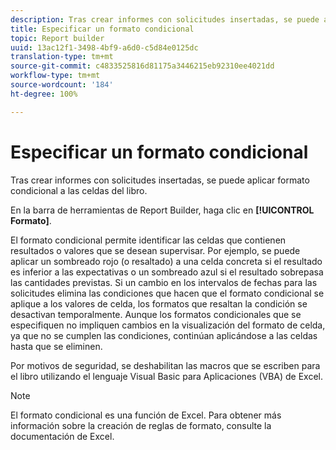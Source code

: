 ```yaml
---
description: Tras crear informes con solicitudes insertadas, se puede aplicar formato condicional a las celdas del libro.
title: Especificar un formato condicional
topic: Report builder
uuid: 13ac12f1-3498-4bf9-a6d0-c5d84e0125dc
translation-type: tm+mt
source-git-commit: c4833525816d81175a3446215eb92310ee4021dd
workflow-type: tm+mt
source-wordcount: '184'
ht-degree: 100%

---
```



# Especificar un formato condicional

Tras crear informes con solicitudes insertadas, se puede aplicar formato condicional a las celdas del libro.

En la barra de herramientas de Report Builder, haga clic en **[!UICONTROL Formato]**.

El formato condicional permite identificar las celdas que contienen resultados o valores que se desean supervisar. Por ejemplo, se puede aplicar un sombreado rojo (o resaltado) a una celda concreta si el resultado es inferior a las expectativas o un sombreado azul si el resultado sobrepasa las cantidades previstas. Si un cambio en los intervalos de fechas para las solicitudes elimina las condiciones que hacen que el formato condicional se aplique a los valores de celda, los formatos que resaltan la condición se desactivan temporalmente. Aunque los formatos condicionales que se especifiquen no impliquen cambios en la visualización del formato de celda, ya que no se cumplen las condiciones, continúan aplicándose a las celdas hasta que se eliminen.

Por motivos de seguridad, se deshabilitan las macros que se escriben para el libro utilizando el lenguaje Visual Basic para Aplicaciones (VBA) de Excel.

>[!NOTE]
>
>El formato condicional es una función de Excel. Para obtener más información sobre la creación de reglas de formato, consulte la documentación de Excel.

